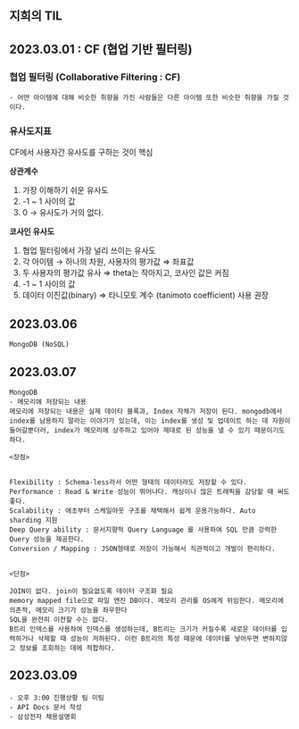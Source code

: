 ## 지희의 TIL

## 2023.03.01 : CF (협업 기반 필터링)

### <b>협업 필터링 (Collaborative Filtering : CF)</b>

    - 어떤 아이템에 대해 비슷한 취향을 가진 사람들은 다른 아이템 또한 비슷한 취향을 가질 것이다.

### 유사도지표

CF에서 사용자간 유사도를 구하는 것이 핵심

<b>상관계수</b>

1. 가장 이해하기 쉬운 유사도
2. -1 ~ 1 사이의 값
3. 0 → 유사도가 거의 없다.

<b> 코사인 유사도 </b>

1. 협업 필터링에서 가장 널리 쓰이는 유사도
2. 각 아이템 → 하나의 차원, 사용자의 평가값 ⇒ 좌표값
3. 두 사용자의 평가값 유사 ⇒ theta는 작아지고, 코사인 값은 커짐
4. -1 ~ 1 사이의 값
5. 데이터 이진값(binary) ⇒ 타니모토 계수 (tanimoto coefficient) 사용 권장

## 2023.03.06

    MongoDB (NoSQL)

## 2023.03.07

    MongoDB
    - 메모리에 저장되는 내용
    메모리에 저장되는 내용은 실제 데이타 블록과, Index 자체가 저장이 된다. mongodb에서 index를 남용하지 말라는 이야기가 있는데, 이는 index를 생성 및 업데이트 하는 데 자원이 들어갈뿐더러, index가 메모리에 상주하고 있어야 제대로 된 성능을 낼 수 있기 때문이기도 하다.

    <장점>


    Flexibility : Schema-less라서 어떤 형태의 데이터라도 저장할 수 있다.
    Performance : Read & Write 성능이 뛰어나다. 캐싱이나 많은 트래픽을 감당할 때 써도 좋다.
    Scalability : 애초부터 스케일아웃 구조를 채택해서 쉽게 운용가능하다. Auto sharding 지원
    Deep Query ability : 문서지향적 Query Language 를 사용하여 SQL 만큼 강력한 Query 성능을 제공한다.
    Conversion / Mapping : JSON형태로 저장이 가능해서 직관적이고 개발이 편리하다.


    <단점>

    JOIN이 없다. join이 필요없도록 데이터 구조화 필요
    memory mapped file으로 파일 엔진 DB이다. 메모리 관리를 OS에게 위임한다. 메모리에 의존적, 메모리 크기가 성능을 좌우한다
    SQL을 완전히 이전할 수는 없다.
    B트리 인덱스를 사용하여 인덱스를 생성하는데, B트리는 크기가 커질수록 새로운 데이터를 입력하거나 삭제할 때 성능이 저하된다. 이런 B트리의 특성 때문에 데이터를 넣어두면 변하지않고 정보를 조회하는 데에 적합하다.

## 2023.03.09

    - 오후 3:00 진행상황 팀 미팅
    - API Docs 문서 작성
    - 삼성전자 채용설명회
